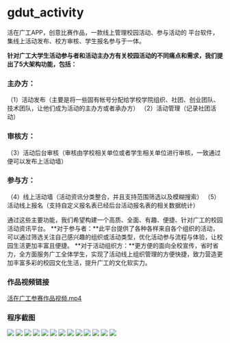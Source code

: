 # gdut_activity
活在广工APP，创意比赛作品，一款线上管理校园活动、参与活动的 平台软件，集线上活动发布、校方审核、学生报名参与于一体。

**针对广工大学生活动参与者和活动主办方有关校园活动的不同痛点和需求，我们提出了5大架构功能，包括：**
### 主办方：
（1）活动发布（主要是将一些固有帐号分配给学校学院组织、社团、创业团队、技术团队，让他们成为活动的主办方或者承办方）
（2）活动管理（记录社团活动）
### 审核方：
（3）活动后台审核（审核由学校相关单位或者学生相关单位进行审核，一致通过便可以发布上活动墙）
### 参与方：
（4）线上活动墙（活动资讯分类整合，并且支持范围筛选以及模糊搜索）
（5）活动线上报名（支持自定义报名表已经后台活动报名表的相关数据统计）

通过这些主要功能，我们希望构建一个高质、全面、有趣、便捷、针对广工的校园活动资讯平台。
**对于参与者：**此平台提供了各种各样来自各个组织的活动，可以通过筛选关注自己感兴趣的组织或活动类型，优化活动参与流程与体验，让校园生活更加丰富且便捷。
**对于活动组织方：**更方便的面向全校宣传，省时省力，全方面服务广工全体学生，实现了活动线上组织管理的方便快捷，致力营造更加丰富多彩的校园文化生活，提升广工的文化软实力。

### 作品视频链接
[活在广工参赛作品视频.mp4](http://otpesi023.bkt.clouddn.com/%E5%BA%8F%E5%88%97%2001_1.mp4)

### 程序截图
![](http://otpesi023.bkt.clouddn.com/%E6%B4%BB%E5%9C%A8%E5%B9%BF%E5%B7%A51.png)
![](http://otpesi023.bkt.clouddn.com/%E6%B4%BB%E5%9C%A8%E5%B9%BF%E5%B7%A52.png)
![](http://otpesi023.bkt.clouddn.com/%E6%B4%BB%E5%9C%A8%E5%B9%BF%E5%B7%A53.png)
![](http://otpesi023.bkt.clouddn.com/%E6%B4%BB%E5%9C%A8%E5%B9%BF%E5%B7%A54.png)
![](http://otpesi023.bkt.clouddn.com/%E6%B4%BB%E5%9C%A8%E5%B9%BF%E5%B7%A55.jpg)
![](http://otpesi023.bkt.clouddn.com/%E6%B4%BB%E5%9C%A8%E5%B9%BF%E5%B7%A56.png)
![](http://otpesi023.bkt.clouddn.com/%E6%B4%BB%E5%9C%A8%E5%B9%BF%E5%B7%A57.png)
![](http://otpesi023.bkt.clouddn.com/%E6%B4%BB%E5%9C%A8%E5%B9%BF%E5%B7%A58.png)
![](http://otpesi023.bkt.clouddn.com/%E6%B4%BB%E5%9C%A8%E5%B9%BF%E5%B7%A59.png)
![](http://otpesi023.bkt.clouddn.com/%E6%B4%BB%E5%9C%A8%E5%B9%BF%E5%B7%A510.png)
![](http://otpesi023.bkt.clouddn.com/%E6%B4%BB%E5%9C%A8%E5%B9%BF%E5%B7%A511.png)
![](http://otpesi023.bkt.clouddn.com/%E6%B4%BB%E5%9C%A8%E5%B9%BF%E5%B7%A512.png)
![](http://otpesi023.bkt.clouddn.com/%E6%B4%BB%E5%9C%A8%E5%B9%BF%E5%B7%A513.png)

